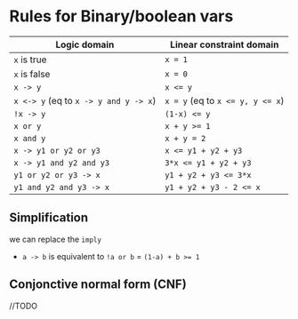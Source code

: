 # Rules for Binary/boolean vars

| Logic domain            | Linear constraint domain    |
| ----------------------- | --------------------------- |
| `x` is true | `x = 1`  |
| `x` is false | `x = 0`  |
| `x -> y` | `x <= y`  |
| `x <-> y` (eq to `x -> y and y -> x`) | `x = y` (eq to `x <= y, y <= x`)  |
| `!x -> y` | `(1-x) <= y`  |
| `x or y` | `x + y >= 1`  |
| `x and y` | `x + y = 2`  |
| `x -> y1 or y2 or y3` | `x <= y1 + y2 + y3`  |
| `x -> y1 and y2 and y3` | `3*x <= y1 + y2 + y3`  |
| `y1 or y2 or y3 -> x` | `y1 + y2 + y3 <= 3*x`  |
| `y1 and y2 and y3 -> x` | `y1 + y2 + y3 - 2 <= x`  |

## Simplification

we can replace the `imply`

- `a -> b` is equivalent to `!a or b` = `(1-a) + b >= 1`

## Conjonctive normal form (CNF)

//TODO
